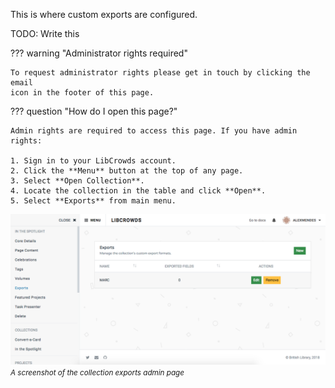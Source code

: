 This is where custom exports are configured.

TODO: Write this

??? warning "Administrator rights required"

    To request administrator rights please get in touch by clicking the email
    icon in the footer of this page.

??? question "How do I open this page?"

    Admin rights are required to access this page. If you have admin rights:

    1. Sign in to your LibCrowds account.
    2. Click the **Menu** button at the top of any page.
    3. Select **Open Collection**.
    4. Locate the collection in the table and click **Open**.
    5. Select **Exports** from main menu.

![A screenshot of the collection exports admin page](/assets/img/collection/exports.png?raw=true)
<br><small>*A screenshot of the collection exports admin page*</small>
